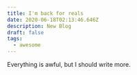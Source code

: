 ```yaml
---
title: I'm back for reals
date: 2020-06-18T02:13:46.646Z
description: New Blog
draft: false
tags:
  - awesome
---
```

Everything is awful, but I should write more.